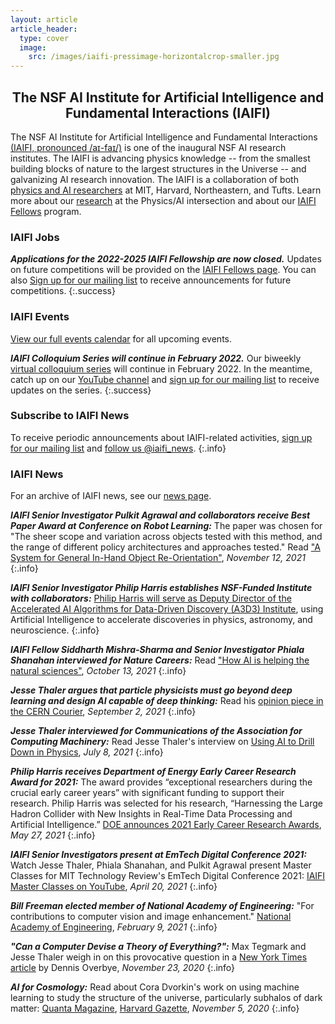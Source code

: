 ```yaml
---
layout: article
article_header:
  type: cover
  image:
    src: /images/iaifi-pressimage-horizontalcrop-smaller.jpg
---
```


<center>
<div style="max-width: 650px;">
<h2>The NSF AI Institute for Artificial Intelligence and Fundamental Interactions (IAIFI)</h2>
</div>
</center>

The NSF AI Institute for Artificial Intelligence and Fundamental Interactions [(IAIFI, pronounced /aɪ-faɪ/)](/about.html) is one of the inaugural NSF AI research institutes. The IAIFI is advancing physics knowledge -- from the smallest building blocks of nature to the largest structures in the Universe -- and galvanizing AI research innovation. The IAIFI is a collaboration of both [physics and AI researchers](/people.html) at MIT, Harvard, Northeastern, and Tufts.  Learn more about our [research](/research.html) at the Physics/AI intersection and about our [IAIFI Fellows](/fellows.html) program.

### IAIFI Jobs

***Applications for the 2022-2025 IAIFI Fellowship are now closed.*** Updates on future competitions will be provided on the [IAIFI Fellows page](https://iaifi.org/fellows). You can also [Sign up for our mailing list](http://mailman.mit.edu/mailman/listinfo/iaifi-news) to receive announcements for future competitions.
{:.success}

### IAIFI Events

[View our full events calendar](events-calendar.html) for all upcoming events.

***IAIFI Colloquium Series will continue in February 2022.***  Our biweekly [virtual colloquium series](events.html) will continue in February 2022. In the meantime, catch up on our [YouTube channel](https://www.youtube.com/channel/UCueoFcGm_15kSB-wDd4CBZA) and [sign up for our mailing list](http://mailman.mit.edu/mailman/listinfo/iaifi-news) to receive updates on the series.
{:.success}

### Subscribe to IAIFI News

To receive periodic announcements about IAIFI-related activities, [sign up for our mailing list](http://mailman.mit.edu/mailman/listinfo/iaifi-news) and [follow us @iaifi_news](http://www.twitter.com/iaifi_news).
{:.info}

### IAIFI News

For an archive of IAIFI news, see our [news page](/iaifi-news.html).

***IAIFI Senior Investigator Pulkit Agrawal and collaborators receive Best Paper Award at Conference on Robot Learning:*** The paper was chosen for "The sheer scope and variation across objects tested with this method, and the range of different policy architectures and approaches tested." Read ["A System for General In-Hand Object Re-Orientation"](https://openreview.net/forum?id=7uSBJDoP7tY), *November 12, 2021*
{:.info}

***IAIFI Senior Investigator Philip Harris establishes NSF-Funded Institute with collaborators:*** [Philip Harris will serve as Deputy Director of the Accelerated AI Algorithms for Data-Driven Discovery (A3D3) Institute](https://news.mit.edu/2021/taming-data-deluge-1029), using Artificial Intelligence to accelerate discoveries in physics, astronomy, and neuroscience.
{:.info}

***IAIFI Fellow Siddharth Mishra-Sharma and Senior Investigator Phiala Shanahan interviewed for Nature Careers:*** Read ["How AI is helping the natural sciences"](https://www.nature.com/articles/d41586-021-02762-6), *October 13, 2021*
{:.info}

***Jesse Thaler argues that particle physicists must go beyond deep learning and design AI capable of deep thinking:*** Read his [opinion piece in the CERN Courier](https://cerncourier.com/a/designing-an-ai-physicist/), *September 2, 2021*
{:.info}

***Jesse Thaler interviewed for Communications of the Association for Computing Machinery:*** Read Jesse Thaler's interview on [Using AI to Drill Down in Physics](https://cacm.acm.org/news/253847-using-ai-to-drill-down-in-physics/fulltext), *July 8, 2021*
{:.info}

***Philip Harris receives Department of Energy Early Career Research Award for 2021:*** The award provides “exceptional researchers during the crucial early career years” with significant funding to support their research. Philip Harris was selected for his research, “Harnessing the Large Hadron Collider with New Insights in Real-Time Data Processing and Artificial Intelligence.” [DOE announces 2021 Early Career Research Awards](https://science.osti.gov/early-career), *May 27, 2021*
{:.info}

***IAIFI Senior Investigators present at EmTech Digital Conference 2021:*** Watch Jesse Thaler, Phiala Shanahan, and Pulkit Agrawal present Master Classes for MIT Technology Review's EmTech Digital Conference 2021: [IAIFI Master Classes on YouTube](https://youtube.com/playlist?list=PLBY0ED2StbGZV9_8FDiBRdWCr1AZeW9FN), *April 20, 2021*
{:.info}

***Bill Freeman elected member of National Academy of Engineering:***  "For contributions to computer vision and image enhancement."  [National Academy of Engineering](https://www.nae.edu/248499/National-Academy-of-Engineering-Elects-106-Members-and-23-International-Members), *February 9, 2021*
{:.info}

***"Can a Computer Devise a Theory of Everything?":***   Max Tegmark and Jesse Thaler weigh in on this provocative question in a [New York Times article](https://www.nytimes.com/2020/11/23/science/artificial-intelligence-ai-physics-theory.html) by Dennis Overbye, *November 23, 2020*
{:.info}

***AI for Cosmology:***  Read about Cora Dvorkin's work on using machine learning to study the structure of the universe, particularly subhalos of dark matter:  [Quanta Magazine](https://www.quantamagazine.org/harvard-cosmologist-cora-dvorkin-dreams-in-dark-matter-20201105/), [Harvard Gazette](https://news.harvard.edu/gazette/story/2020/11/harvard-physicist-works-to-understand-dark-matter/), *November 5, 2020*
{:.info}


<!---
***More IAIFI News:*** For an archive of IAIFI news, see our [news page](/iaifi-news.html).
--->

